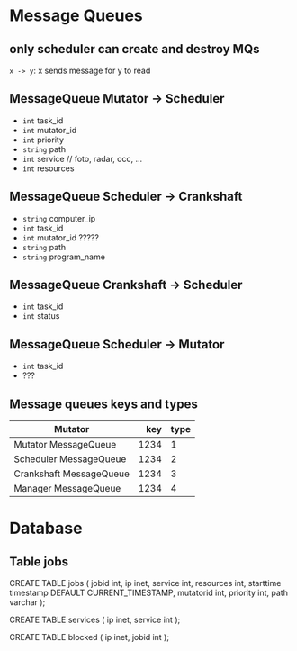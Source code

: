 # Message Queues

## only scheduler can create and destroy MQs



`x -> y`: x sends message for y to read

## MessageQueue Mutator -> Scheduler

* `int` task_id
* `int` mutator_id
* `int` priority
* `string` path
* `int` service			// foto, radar, occ, ...
* `int` resources

## MessageQueue Scheduler -> Crankshaft

* `string` computer_ip
* `int` task_id
* `int` mutator_id 	?????
* `string` path
* `string` program_name

## MessageQueue Crankshaft -> Scheduler

* `int` task_id
* `int` status

## MessageQueue Scheduler -> Mutator

* `int` task_id
* ???

## Message queues keys and types

| Mutator			  | key | type |
| --------------------|----:|-----|
| Mutator MessageQueue |1234|1|
| Scheduler MessageQueue |1234|2|
| Crankshaft MessageQueue |1234|3|
| Manager MessageQueue |1234|4|




# Database

## Table jobs
CREATE TABLE jobs (
	jobid int,
	ip inet,
	service int,
	resources int,
	starttime timestamp DEFAULT CURRENT_TIMESTAMP,
	mutatorid int,
	priority int,
	path varchar
);

CREATE TABLE services (
	ip inet,
	service int
);

CREATE TABLE blocked (
	ip inet,
	jobid int
);


